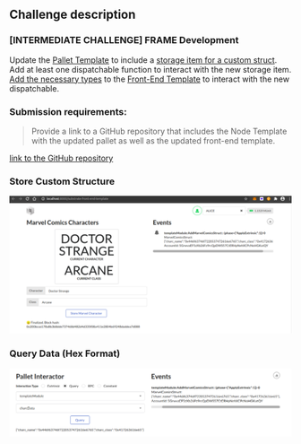 ## Challenge description
### [INTERMEDIATE CHALLENGE] FRAME Development
Update the <a href="https://github.com/substrate-developer-hub/substrate-pallet-template">Pallet Template</a> to include a <a href="https://substrate.dev/recipes/structs.html">storage item for a custom struct</a>. Add at least one dispatchable function to interact with the new storage item. <a href="https://polkadot.js.org/api/start/types.extend.html">Add the necessary types</a> to the <a href="https://github.com/substrate-developer-hub/substrate-front-end-template">Front-End Template</a> to interact with the new dispatchable.
### Submission requirements:
> Provide a link to a GitHub repository that includes the Node Template with the updated pallet as well as the updated front-end template.<br/>

 [link to the GitHub repository](https://github.com/s5k0651/hello-world-by-polkadot/tree/master/FRAME-Development)</br>
 
### Store Custom Structure
![storeStruct](storeStruct.png)
### Query Data (Hex Format)
![queryHexData](queryHexData.png)
